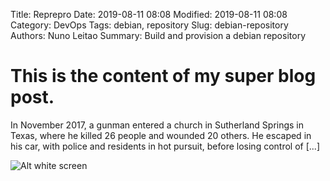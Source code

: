 Title: Reprepro
Date: 2019-08-11 08:08
Modified: 2019-08-11 08:08
Category: DevOps
Tags: debian, repository
Slug: debian-repository
Authors: Nuno Leitao
Summary: Build and provision a debian repository

# This is the content of my super blog post.

In November 2017, a gunman entered a church in Sutherland Springs in Texas, where he killed 26 people and wounded 20 others. He escaped in his car, with police and residents in hot pursuit, before losing control of [...]

![Alt white screen]({static}/images/RaspberryTFTGPIO.jpg)

